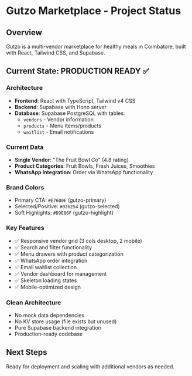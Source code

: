 # Gutzo Marketplace - Project Status

## Overview
Gutzo is a multi-vendor marketplace for healthy meals in Coimbatore, built with React, Tailwind CSS, and Supabase.

## Current State: PRODUCTION READY ✅

### Architecture
- **Frontend**: React with TypeScript, Tailwind v4 CSS
- **Backend**: Supabase with Hono server
- **Database**: Supabase PostgreSQL with tables:
  - `vendors` - Vendor information
  - `products` - Menu items/products  
  - `waitlist` - Email notifications

### Current Data
- **Single Vendor**: "The Fruit Bowl Co" (4.8 rating)
- **Product Categories**: Fruit Bowls, Fresh Juices, Smoothies
- **WhatsApp Integration**: Order via WhatsApp functionality

### Brand Colors
- Primary CTA: `#E7600E` (gutzo-primary)
- Selected/Positive: `#026254` (gutzo-selected)  
- Soft Highlights: `#D9E86F` (gutzo-highlight)

### Key Features
- ✅ Responsive vendor grid (3 cols desktop, 2 mobile)
- ✅ Search and filter functionality
- ✅ Menu drawers with product categorization
- ✅ WhatsApp order integration
- ✅ Email waitlist collection
- ✅ Vendor dashboard for management
- ✅ Skeleton loading states
- ✅ Mobile-optimized design

### Clean Architecture
- No mock data dependencies
- No KV store usage (file exists but unused)
- Pure Supabase backend integration
- Production-ready codebase

## Next Steps
Ready for deployment and scaling with additional vendors as needed.